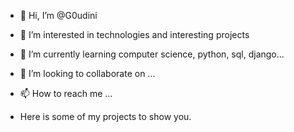 - 👋 Hi, I’m @G0udini
- 👀 I’m interested in technologies and interesting projects
- 🌱 I’m currently learning computer science, python, sql, django...
- 💞️ I’m looking to collaborate on ...
- 📫 How to reach me ...

- Here is some of my projects to show you.

<!---
G0udini/G0udini is a ✨ special ✨ repository because its `README.md` (this file) appears on your GitHub profile.
You can click the Preview link to take a look at your changes.
--->
